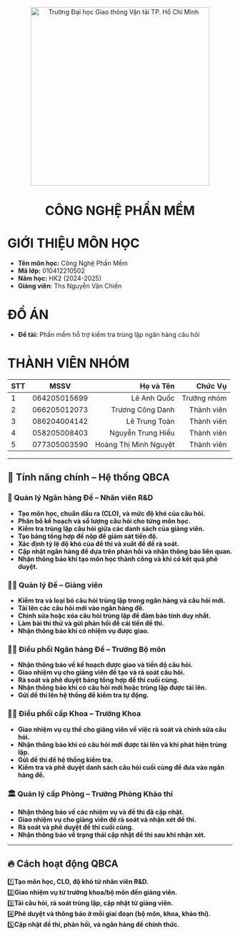 <!-- Banner -->
<p align="center">
  <a href="https:/w/ww.ut.edu.vn/" title="Trường Đại học Giao thông Vận tải TP. Hồ Chí Minh" style="border: none;">
  <a href="https://giaothongvantaitphcm.edu.vn/" title="Trường Đại học Giao thông Vận tải TP. Hồ Chí Minh" style="border: none;">
    <img src="https://giaothongvantaitphcm.edu.vn/wp-content/uploads/2025/01/Logo-GTVT.png" alt="Trường Đại học Giao thông Vận tải TP. Hồ Chí Minh" width="400">
  </a>
</p>

<h1 align="center"><b>CÔNG NGHỆ PHẦN MỀM</b></h1>

# GIỚI THIỆU MÔN HỌC
* **Tên môn học:** Công Nghệ Phần Mềm
* **Mã lớp:** 010412210502
* **Năm học:** HK2 (2024-2025)
* **Giảng viên**: Ths Nguyễn Văn Chiến 

# ĐỒ ÁN 
* **Đề tài:** Phần mềm hỗ trợ kiểm tra trùng lặp ngân hàng câu hỏi

# THÀNH VIÊN NHÓM
| STT    | MSSV          | Họ và Tên              |Chức Vụ    |
| ------ |:-------------:| ----------------------:|----------:|
|   1    | 064205015699  | Lê Anh Quốc            |Trưởng nhóm|
|   2    | 066205012073  | Trương Công Danh       |Thành viên |
|   3    | 086204004142  | Lê Trung Toàn          |Thành viên |
|   4    | 058205008403  | Nguyễn Trung Hiếu      |Thành viên |
|   5    | 077305003590  | Hoàng Thị Minh Nguyệt  |Thành viên |

---

## 🌟 Tính năng chính – Hệ thống QBCA
### 🧪 Quản lý Ngân hàng Đề – Nhân viên R&D
* **Tạo môn học, chuẩn đầu ra (CLO), và mức độ khó của câu hỏi.**
* **Phân bổ kế hoạch và số lượng câu hỏi cho từng môn học.**
* **Kiểm tra trùng lặp câu hỏi giữa các danh sách của giảng viên.**
* **Tạo bảng tổng hợp đề nộp để giám sát tiến độ.**
* **Xác định tỷ lệ độ khó của đề thi và xuất đề để rà soát.**
* **Cập nhật ngân hàng đề dựa trên phản hồi và nhận thông báo liên quan.**
* **Nhận thông báo khi tạo môn học thành công và khi có kết quả phê duyệt.**
### 👨‍🏫 Quản lý Đề – Giảng viên
* **Kiểm tra và loại bỏ câu hỏi trùng lặp trong ngân hàng và câu hỏi mới.**
* **Tải lên các câu hỏi mới vào ngân hàng đề.**
* **Chỉnh sửa hoặc xóa câu hỏi trùng lặp để đảm bảo tính duy nhất.**
* **Làm bài thi thử và gửi phản hồi để cải tiến đề thi.**
* **Nhận thông báo khi có nhiệm vụ được giao.**
### 🧑‍💼 Điều phối Ngân hàng Đề – Trưởng Bộ môn
* **Nhận thông báo về kế hoạch được giao và tiến độ câu hỏi.**
* **Giao nhiệm vụ cho giảng viên để tạo và rà soát câu hỏi.**
* **Rà soát và phê duyệt bảng tổng hợp đề thi cuối cùng.**
* **Nhận thông báo khi có câu hỏi mới hoặc trùng lặp được tải lên.**
* **Gửi đề thi lên hệ thống để kiểm tra tự động.**
### 👨‍🎓 Điều phối cấp Khoa – Trưởng Khoa
* **Giao nhiệm vụ cụ thể cho giảng viên về việc rà soát và chỉnh sửa câu hỏi.**
* **Nhận thông báo khi có câu hỏi mới được tải lên và khi phát hiện trùng lặp.**
* **Gửi đề thi để hệ thống kiểm tra.**
* **Kiểm tra và phê duyệt danh sách câu hỏi cuối cùng để đưa vào ngân hàng đề.**
### 🏛️ Quản lý cấp Phòng – Trưởng Phòng Khảo thí
* **Nhận thông báo về các nhiệm vụ và đề thi đã cập nhật.**
* **Giao nhiệm vụ cho giảng viên để rà soát và nhận xét đề thi.**
* **Rà soát và phê duyệt đề thi cuối cùng.**
* **Nhận thông báo về trạng thái cập nhật đề thi sau khi nhận xét.**
---

## 🔥 **Cách hoạt động QBCA**

1️⃣**Tạo môn học, CLO, độ khó từ nhân viên R&D.**  
2️⃣**Giao nhiệm vụ từ trưởng khoa/bộ môn đến giảng viên.**  
3️⃣**Tải câu hỏi, rà soát trùng lặp, cập nhật từ giảng viên.**  
4️⃣**Phê duyệt và thông báo ở mỗi giai đoạn (bộ môn, khoa, khảo thí).**  
5️⃣**Cập nhật đề thi, phản hồi, và ngân hàng đề chính thức.**
